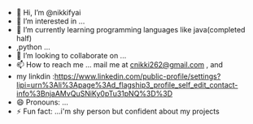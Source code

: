 - 👋 Hi, I’m @nikkifyai
- 👀 I’m interested in ...
- 🌱 I’m currently learning programming languages like java(completed half)
- ,python  ...
- 💞️ I’m looking to collaborate on ...
- 📫 How to reach me ... mail me at cnikki262@gmail.com , and
- my linkdin :https://www.linkedin.com/public-profile/settings?lipi=urn%3Ali%3Apage%3Ad_flagship3_profile_self_edit_contact-info%3BnjaAMvQuSNiKy0pTu31pNQ%3D%3D
- 😄 Pronouns: ...
- ⚡ Fun fact: ...i'm shy person but confident about my projects

<!---
nikkifyai/nikkifyai is a ✨ special ✨ repository because its `README.md` (this file) appears on your GitHub profile.
You can click the Preview link to take a look at your changes.
--->
